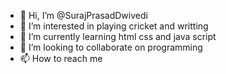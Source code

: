 - 👋 Hi, I’m @SurajPrasadDwivedi
- 👀 I’m interested in playing cricket and writting
- 🌱 I’m currently learning html css and java script
- 💞️ I’m looking to collaborate on programming
- 📫 How to reach me 

<!---
SurajPrasadDwivedi/SurajPrasadDwivedi is a ✨ special ✨ repository because its `README.md` (this file) appears on your GitHub profile.
You can click the Preview link to take a look at your changes.
--->
